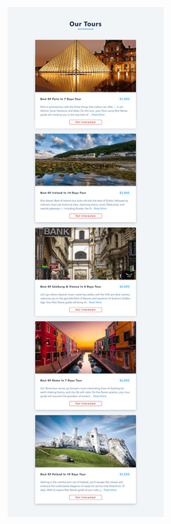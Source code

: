 ![](https://raw.githubusercontent.com/macshion/PicBed/main/images/FireShot%20Capture%20039%20-%20Tours%20Complete%20-%20localhost.png)